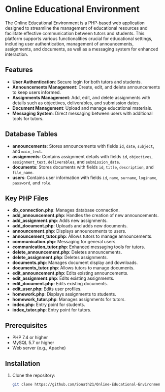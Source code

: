 # Online Educational Environment

The Online Educational Environment is a PHP-based web application designed to streamline the management of educational resources and facilitate effective communication between tutors and students. This platform supports various functionalities crucial for educational settings, including user authentication, management of announcements, assignments, and documents, as well as a messaging system for enhanced interaction.

## Features
- **User Authentication**: Secure login for both tutors and students.
- **Announcements Management**: Create, edit, and delete announcements to keep users informed.
- **Assignments Management**: Add, edit, and delete assignments with details such as objectives, deliverables, and submission dates.
- **Document Management**: Upload and manage educational materials.
- **Messaging System**: Direct messaging between users with additional tools for tutors.

## Database Tables
- **announcements**: Stores announcements with fields `id`, `date`, `subject`, and `main_text`.
- **assignments**: Contains assignment details with fields `id`, `objectives`, `assignment_text`, `deliverables`, and `submission_date`.
- **documents**: Stores documents with fields `id`, `title`, `description`, and `file_name`.
- **users**: Contains user information with fields `id`, `name`, `surname`, `loginame`, `password`, and `role`.

## Key PHP Files
- **db_connection.php**: Manages database connection.
- **add_announcement.php**: Handles the creation of new announcements.
- **add_assignment.php**: Adds new assignments.
- **add_document.php**: Uploads and adds new documents.
- **announcement.php**: Displays announcements to users.
- **announcement_tutor.php**: Allows tutors to manage announcements.
- **communication.php**: Messaging for general users.
- **communication_tutor.php**: Enhanced messaging tools for tutors.
- **delete_announcement.php**: Deletes announcements.
- **delete_assignment.php**: Deletes assignments.
- **documents.php**: Manages document display and downloads.
- **documents_tutor.php**: Allows tutors to manage documents.
- **edit_announcement.php**: Edits existing announcements.
- **edit_assignment.php**: Edits existing assignments.
- **edit_document.php**: Edits existing documents.
- **edit_user.php**: Edits user profiles.
- **homework.php**: Displays assignments to students.
- **homework_tutor.php**: Manages assignments for tutors.
- **index.php**: Entry point for students.
- **index_tutor.php**: Entry point for tutors.

## Prerequisites
- PHP 7.4 or higher
- MySQL 5.7 or higher
- Web server (e.g., Apache)

## Installation
1. Clone the repository:
   ```bash
   git clone https://github.com/Sonath21/Online-Educational-Environment.git
